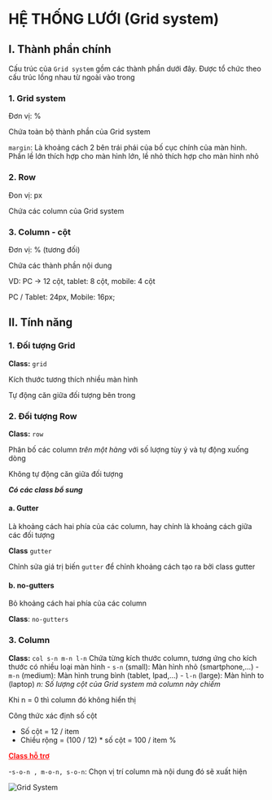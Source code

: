# HỆ THỐNG LƯỚI (Grid system) 
## I. Thành phần chính
Cấu trúc của `Grid system` gồm các thành phần dưới đây. Được tổ chức theo cấu trúc lồng nhau từ ngoài vào trong 

### 1. Grid system 
Đơn vị: % 

Chứa toàn bộ thành phần của Grid system 

`margin`: Là khoảng cách 2 bên trái phái của bố cục chính của màn hình. Phần lề lớn thích hợp cho màn hình lớn, lề nhỏ thích hợp cho màn hình nhỏ
### 2. Row 
Đon vị: px 

Chứa các column của Grid system 
### 3. Column - cột 
Đơn vị: % (tương đối)

Chứa các thành phần nội dung 

VD: PC -> 12 cột, tablet: 8 cột, mobile: 4 cột 

PC / Tablet: 24px, Mobile: 16px; 
## II. Tính năng 
### 1. Đối tượng Grid 
**Class:** `grid`

Kích thước tương thích nhiều màn hình 

Tự động căn giữa đối tượng bên trong 
### 2. Đối tượng Row 
**Class:** `row`

Phân bố các column *trên một hàng* với số lượng tùy ý và tự động xuống dòng 

Không tự động căn giữa đối tượng 

***Có các class bổ sung***
#### a. Gutter 
Là khoảng cách hai phía của các column, hay chính là khoảng cách giữa các đối tượng 

**Class** `gutter`

Chỉnh sửa giá trị biến `gutter` để chỉnh khoảng cách tạo ra bởi class gutter

#### b. no-gutters 
Bỏ khoảng cách hai phía của các column 

**Class**: `no-gutters`

### 3. Column 
**Class:** `col s-n m-n l-n`
Chứa từng kích thước column, tương ứng cho kích thước có nhiều loại màn hình 
    - `s-n` (small): Màn hình nhỏ (smartphone,...) 
    - `m-n` (medium): Màn hình trung bình (tablet, Ipad,...) 
    - `l-n` (large): Màn hình to (laptop) 
*n: Số lượng cột của Grid system mà column này chiếm* 

Khi n = 0 thì column đó không hiển thị 

Công thức xác định số cột 
- Số cột = 12 / item
- Chiều rộng = (100 / 12) * số cột = 100 / item %

<u>Class hỗ trợ</u>

-`s-o-n , m-o-n, s-o-n`: Chọn vị trí column mà nội dung đó sẽ xuất hiện 
<style>
    u {
        color: red; 
        font-weight: 600; 
    }
</style>
![Grid System](/FrontEnd/Responsive/GridSystem/Grid_image.png)